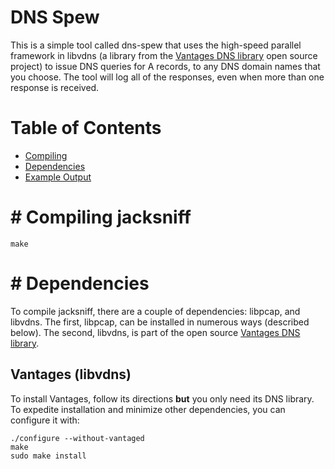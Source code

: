 # DNS Spew

This is a simple tool called dns-spew that uses the high-speed parallel framework in libvdns (a library from the [Vantages DNS library](https://gitlab.com/ginipginob/vantages) 
open source project) to issue DNS queries for A records, to any DNS domain names that you choose. 
The tool will log all of the responses, even when more than one response is received.

# Table of Contents

* [Compiling](#compiling)
* [Dependencies](#dependencies)
* [Example Output](#example)


#<a name="compiling"></a>
Compiling jacksniff
===========

```
make
```

#<a name="dependencies"></a>
Dependencies
======

To compile jacksniff, there are a couple of dependencies: libpcap, and libvdns.
The first, libpcap, can be installed in numerous ways (described below).  The second,
libvdns, is part of the open source [Vantages DNS library](https://gitlab.com/ginipginob/vantages).

## Vantages (libvdns)
To install Vantages, follow its directions **but** you only need its DNS library.  To expedite installation and minimize other
dependencies, you can configure it with:

```
./configure --without-vantaged
make
sudo make install
```

